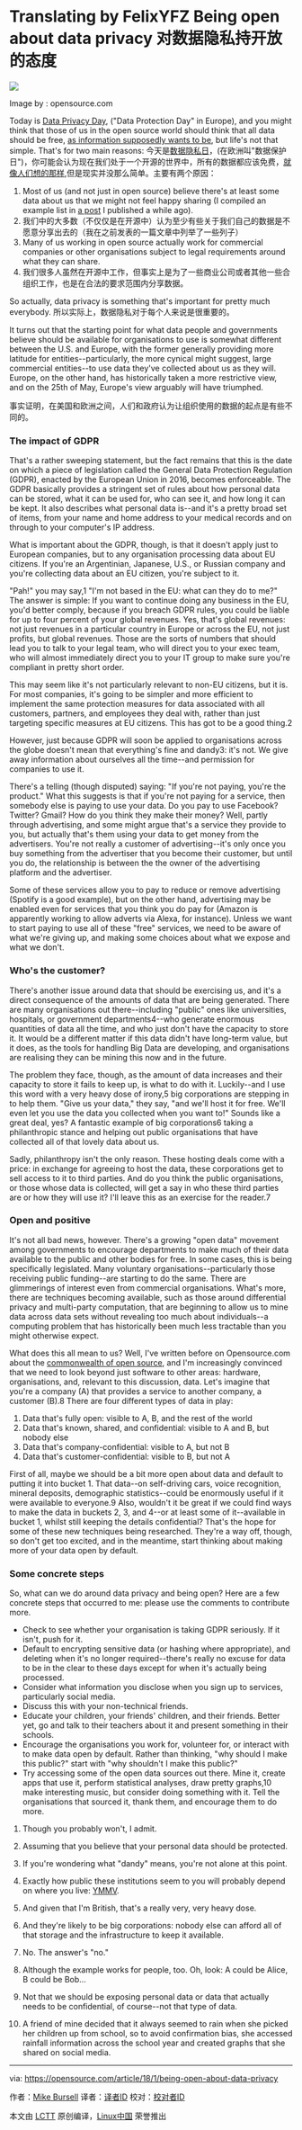 Translating by FelixYFZ Being open about data privacy
对数据隐私持开放的态度
======
![](https://opensource.com/sites/default/files/styles/image-full-size/public/lead-images/GOV_opendata.png?itok=M8L2HGVx)


Image by : opensource.com

Today is [Data Privacy Day][1], ("Data Protection Day" in Europe), and you might think that those of us in the open source world should think that all data should be free, [as information supposedly wants to be][2], but life's not that simple. That's for two main reasons:
今天是[数据隐私日][1]，(在欧洲叫"数据保护日")，你可能会认为现在我们处于一个开源的世界中，所有的数据都应该免费，[就像人们想的那样][2],但是现实并没那么简单。主要有两个原因：
1. Most of us (and not just in open source) believe there's at least some data about us that we might not feel happy sharing (I compiled an example list in [a post][3] I published a while ago).
1. 我们中的大多数（不仅仅是在开源中）认为至少有些关于我们自己的数据是不愿意分享出去的（我在之前发表的一篇文章中列举了一些列子）
2. Many of us working in open source actually work for commercial companies or other organisations subject to legal requirements around what they can share.
2. 我们很多人虽然在开源中工作，但事实上是为了一些商业公司或者其他一些合组织工作，也是在合法的要求范围内分享数据。


So actually, data privacy is something that's important for pretty much everybody.
所以实际上，数据隐私对于每个人来说是很重要的。

It turns out that the starting point for what data people and governments believe should be available for organisations to use is somewhat different between the U.S. and Europe, with the former generally providing more latitude for entities--particularly, the more cynical might suggest, large commercial entities--to use data they've collected about us as they will. Europe, on the other hand, has historically taken a more restrictive view, and on the 25th of May, Europe's view arguably will have triumphed.

事实证明，在美国和欧洲之间，人们和政府认为让组织使用的数据的起点是有些不同的。

### The impact of GDPR

That's a rather sweeping statement, but the fact remains that this is the date on which a piece of legislation called the General Data Protection Regulation (GDPR), enacted by the European Union in 2016, becomes enforceable. The GDPR basically provides a stringent set of rules about how personal data can be stored, what it can be used for, who can see it, and how long it can be kept. It also describes what personal data is--and it's a pretty broad set of items, from your name and home address to your medical records and on through to your computer's IP address.

What is important about the GDPR, though, is that it doesn't apply just to European companies, but to any organisation processing data about EU citizens. If you're an Argentinian, Japanese, U.S., or Russian company and you're collecting data about an EU citizen, you're subject to it.

"Pah!" you may say,1 "I'm not based in the EU: what can they do to me?" The answer is simple: If you want to continue doing any business in the EU, you'd better comply, because if you breach GDPR rules, you could be liable for up to four percent of your global revenues. Yes, that's global revenues: not just revenues in a particular country in Europe or across the EU, not just profits, but global revenues. Those are the sorts of numbers that should lead you to talk to your legal team, who will direct you to your exec team, who will almost immediately direct you to your IT group to make sure you're compliant in pretty short order.

This may seem like it's not particularly relevant to non-EU citizens, but it is. For most companies, it's going to be simpler and more efficient to implement the same protection measures for data associated with all customers, partners, and employees they deal with, rather than just targeting specific measures at EU citizens. This has got to be a good thing.2

However, just because GDPR will soon be applied to organisations across the globe doesn't mean that everything's fine and dandy3: it's not. We give away information about ourselves all the time--and permission for companies to use it.

There's a telling (though disputed) saying: "If you're not paying, you're the product." What this suggests is that if you're not paying for a service, then somebody else is paying to use your data. Do you pay to use Facebook? Twitter? Gmail? How do you think they make their money? Well, partly through advertising, and some might argue that's a service they provide to you, but actually that's them using your data to get money from the advertisers. You're not really a customer of advertising--it's only once you buy something from the advertiser that you become their customer, but until you do, the relationship is between the the owner of the advertising platform and the advertiser.

Some of these services allow you to pay to reduce or remove advertising (Spotify is a good example), but on the other hand, advertising may be enabled even for services that you think you do pay for (Amazon is apparently working to allow adverts via Alexa, for instance). Unless we want to start paying to use all of these "free" services, we need to be aware of what we're giving up, and making some choices about what we expose and what we don't.

### Who's the customer?

There's another issue around data that should be exercising us, and it's a direct consequence of the amounts of data that are being generated. There are many organisations out there--including "public" ones like universities, hospitals, or government departments4--who generate enormous quantities of data all the time, and who just don't have the capacity to store it. It would be a different matter if this data didn't have long-term value, but it does, as the tools for handling Big Data are developing, and organisations are realising they can be mining this now and in the future.

The problem they face, though, as the amount of data increases and their capacity to store it fails to keep up, is what to do with it. Luckily--and I use this word with a very heavy dose of irony,5 big corporations are stepping in to help them. "Give us your data," they say, "and we'll host it for free. We'll even let you use the data you collected when you want to!" Sounds like a great deal, yes? A fantastic example of big corporations6 taking a philanthropic stance and helping out public organisations that have collected all of that lovely data about us.

Sadly, philanthropy isn't the only reason. These hosting deals come with a price: in exchange for agreeing to host the data, these corporations get to sell access to it to third parties. And do you think the public organisations, or those whose data is collected, will get a say in who these third parties are or how they will use it? I'll leave this as an exercise for the reader.7

### Open and positive

It's not all bad news, however. There's a growing "open data" movement among governments to encourage departments to make much of their data available to the public and other bodies for free. In some cases, this is being specifically legislated. Many voluntary organisations--particularly those receiving public funding--are starting to do the same. There are glimmerings of interest even from commercial organisations. What's more, there are techniques becoming available, such as those around differential privacy and multi-party computation, that are beginning to allow us to mine data across data sets without revealing too much about individuals--a computing problem that has historically been much less tractable than you might otherwise expect.

What does this all mean to us? Well, I've written before on Opensource.com about the [commonwealth of open source][4], and I'm increasingly convinced that we need to look beyond just software to other areas: hardware, organisations, and, relevant to this discussion, data. Let's imagine that you're a company (A) that provides a service to another company, a customer (B).8 There are four different types of data in play:

  1. Data that's fully open: visible to A, B, and the rest of the world
  2. Data that's known, shared, and confidential: visible to A and B, but nobody else
  3. Data that's company-confidential: visible to A, but not B
  4. Data that's customer-confidential: visible to B, but not A



First of all, maybe we should be a bit more open about data and default to putting it into bucket 1. That data--on self-driving cars, voice recognition, mineral deposits, demographic statistics--could be enormously useful if it were available to everyone.9 Also, wouldn't it be great if we could find ways to make the data in buckets 2, 3, and 4--or at least some of it--available in bucket 1, whilst still keeping the details confidential? That's the hope for some of these new techniques being researched. They're a way off, though, so don't get too excited, and in the meantime, start thinking about making more of your data open by default.

### Some concrete steps

So, what can we do around data privacy and being open? Here are a few concrete steps that occurred to me: please use the comments to contribute more.

  * Check to see whether your organisation is taking GDPR seriously. If it isn't, push for it.
  * Default to encrypting sensitive data (or hashing where appropriate), and deleting when it's no longer required--there's really no excuse for data to be in the clear to these days except for when it's actually being processed.
  * Consider what information you disclose when you sign up to services, particularly social media.
  * Discuss this with your non-technical friends.
  * Educate your children, your friends' children, and their friends. Better yet, go and talk to their teachers about it and present something in their schools.
  * Encourage the organisations you work for, volunteer for, or interact with to make data open by default. Rather than thinking, "why should I make this public?" start with "why shouldn't I make this public?"
  * Try accessing some of the open data sources out there. Mine it, create apps that use it, perform statistical analyses, draw pretty graphs,10 make interesting music, but consider doing something with it. Tell the organisations that sourced it, thank them, and encourage them to do more.



1. Though you probably won't, I admit.

2. Assuming that you believe that your personal data should be protected.

3. If you're wondering what "dandy" means, you're not alone at this point.

4. Exactly how public these institutions seem to you will probably depend on where you live: [YMMV][5].

5. And given that I'm British, that's a really very, very heavy dose.

6. And they're likely to be big corporations: nobody else can afford all of that storage and the infrastructure to keep it available.

7. No. The answer's "no."

8. Although the example works for people, too. Oh, look: A could be Alice, B could be Bob…

9. Not that we should be exposing personal data or data that actually needs to be confidential, of course--not that type of data.

10. A friend of mine decided that it always seemed to rain when she picked her children up from school, so to avoid confirmation bias, she accessed rainfall information across the school year and created graphs that she shared on social media.

--------------------------------------------------------------------------------

via: https://opensource.com/article/18/1/being-open-about-data-privacy

作者：[Mike Bursell][a]
译者：[译者ID](https://github.com/译者ID)
校对：[校对者ID](https://github.com/校对者ID)

本文由 [LCTT](https://github.com/LCTT/TranslateProject) 原创编译，[Linux中国](https://linux.cn/) 荣誉推出

[a]:https://opensource.com/users/mikecamel
[1]:https://en.wikipedia.org/wiki/Data_Privacy_Day
[2]:https://en.wikipedia.org/wiki/Information_wants_to_be_free
[3]:https://aliceevebob.wordpress.com/2017/06/06/helping-our-governments-differently/
[4]:https://opensource.com/article/17/11/commonwealth-open-source
[5]:http://www.outpost9.com/reference/jargon/jargon_40.html#TAG2036
